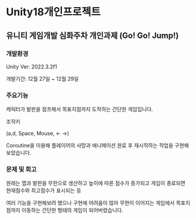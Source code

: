 # Unity18개인프로젝트
## 유니티 게임개발 심화주차 개인과제 (Go! Go! Jump!)
### 개발환경
Unity Ver: 2022.3.2f1


개발기간: 12월 27일 ~ 12월 29일


### 주요기능


캐릭터가 발판을 점프해서 목표지점까지 도착하는 간단한 게임입니다.


조작키

(a,d, Space, Mouse, ← →)


Coroutine을 이용해 플레이어의 사망과 애니메이션 완료 후 재시작하는 작업을 구현해보았습니다.


### 문제 및 회고
원래는 맵과 발판을 무한으로 생산하고 높이에 따른 점수가 증가되고 게임이 종료되면 현재점수와 최고점수가 표시되는 등


여러 기능을 구현해보려 했으나 구현에 어려움이 많아 무한이 이어지는 게임에서 목표지점까지 이동하는 간단한 형태의 게임이 되어버렸습니다.
